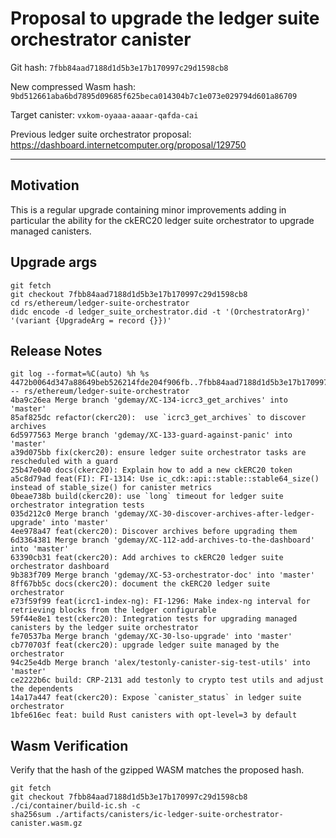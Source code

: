 # Proposal to upgrade the ledger suite orchestrator canister

Git hash: `7fbb84aad7188d1d5b3e17b170997c29d1598cb8`

New compressed Wasm hash: `9bd512661aba6bd7895d09685f625beca014304b7c1e073e029794d601a86709`

Target canister: `vxkom-oyaaa-aaaar-qafda-cai`

Previous ledger suite orchestrator proposal: https://dashboard.internetcomputer.org/proposal/129750

---

## Motivation

This is a regular upgrade containing minor improvements adding in particular the ability for the ckERC20 ledger suite
orchestrator to upgrade managed canisters.

## Upgrade args

```
git fetch
git checkout 7fbb84aad7188d1d5b3e17b170997c29d1598cb8
cd rs/ethereum/ledger-suite-orchestrator
didc encode -d ledger_suite_orchestrator.did -t '(OrchestratorArg)' '(variant {UpgradeArg = record {}})'
```

## Release Notes

```
git log --format=%C(auto) %h %s 4472b0064d347a88649beb526214fde204f906fb..7fbb84aad7188d1d5b3e17b170997c29d1598cb8 -- rs/ethereum/ledger-suite-orchestrator
4ba9c26ea Merge branch 'gdemay/XC-134-icrc3_get_archives' into 'master'
85af825dc refactor(ckerc20):  use `icrc3_get_archives` to discover archives
6d5977563 Merge branch 'gdemay/XC-133-guard-against-panic' into 'master'
a39d075bb fix(ckerc20): ensure ledger suite orchestrator tasks are rescheduled with a guard
25b47e040 docs(ckerc20): Explain how to add a new ckERC20 token
a5c8d79ad feat(FI): FI-1314: Use ic_cdk::api::stable::stable64_size() instead of stable_size() for canister metrics
0beae738b build(ckerc20): use `long` timeout for ledger suite orchestrator integration tests
035d212c0 Merge branch 'gdemay/XC-30-discover-archives-after-ledger-upgrade' into 'master'
4ee978a47 feat(ckerc20): Discover archives before upgrading them
6d3364381 Merge branch 'gdemay/XC-112-add-archives-to-the-dashboard' into 'master'
63390cb31 feat(ckerc20): Add archives to ckERC20 ledger suite orchestrator dashboard
9b383f709 Merge branch 'gdemay/XC-53-orchestrator-doc' into 'master'
8ff67bb5c docs(ckerc20): document the ckERC20 ledger suite orchestrator
e73f59f99 feat(icrc1-index-ng): FI-1296: Make index-ng interval for retrieving blocks from the ledger configurable
59f44e8e1 test(ckerc20): Integration tests for upgrading managed canisters by the ledger suite orchestrator
fe70537ba Merge branch 'gdemay/XC-30-lso-upgrade' into 'master'
cb770703f feat(ckerc20): upgrade ledger suite managed by the orchestrator
94c25e4db Merge branch 'alex/testonly-canister-sig-test-utils' into 'master'
ce2222b6c build: CRP-2131 add testonly to crypto test utils and adjust the dependents
14a17a447 feat(ckerc20): Expose `canister_status` in ledger suite orchestrator
1bfe616ec feat: build Rust canisters with opt-level=3 by default
 ```

## Wasm Verification

Verify that the hash of the gzipped WASM matches the proposed hash.

```
git fetch
git checkout 7fbb84aad7188d1d5b3e17b170997c29d1598cb8
./ci/container/build-ic.sh -c
sha256sum ./artifacts/canisters/ic-ledger-suite-orchestrator-canister.wasm.gz
```
